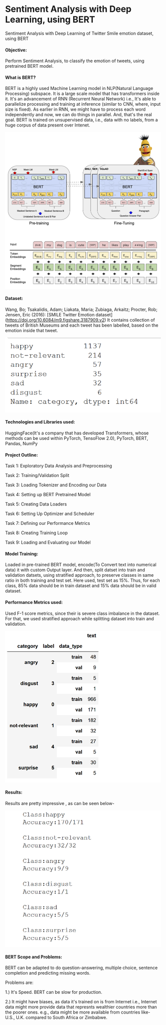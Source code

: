 # Sentiment Analysis with Deep Learning, using BERT
Sentiment Analysis with Deep Learning of Twitter Smile emotion dataset, using BERT

#### Objective:

Perform Sentiment Analysis, to classify the emotion of tweets, using pretrained BERT model.

#### What is BERT?

BERT is a highly used Machine Learning model in NLP(Natural Language Processing) subspace. It is a large scale model that has transformers inside it. It's an advancement of RNN (Recurrent Neural Network) i.e., It's able to parallelize processing and training at inference (similar to CNN, where, input size is fixed). As earlier in RNN, we might have to process each word independently and now, we can do things in parallel. And, that's the real goal. BERT is trained on unsupervised data, i.e., data with no labels, from a huge corpus of data present over Intenet.

![alt text](https://github.com/rickhagwal/Bert_Sentiment_Analysis/blob/master/images/BERT_diagrams.png)

#### Dataset:

Wang, Bo; Tsakalidis, Adam; Liakata, Maria; Zubiaga, Arkaitz; Procter, Rob; Jensen, Eric (2016): [SMILE Twitter Emotion dataset] (https://doi.org/10.6084/m9.figshare.3187909.v2)
It contains collection of tweets of British Museums and each tweet has been labelled, based on the emotion inside that tweet.

![alt text](https://github.com/rickhagwal/Bert_Sentiment_Analysis/blob/master/images/actual_labels.PNG)

#### Technologies and Libraries used:
HuggingFace(It's a company that has developed Transformers, whose methods can be used within PyTorch, TensoFlow 2.0), 
PyTorch,
BERT,
Pandas,
NumPy

#### Project Outline:

Task 1: Exploratory Data Analysis and Preprocessing

Task 2: Training/Validation Split

Task 3: Loading Tokenizer and Encoding our Data

Task 4: Setting up BERT Pretrained Model

Task 5: Creating Data Loaders

Task 6: Setting Up Optimizer and Scheduler

Task 7: Defining our Performance Metrics

Task 8: Creating Training Loop

Task 9: Loading and Evaluating our Model


#### Model Training:

Loaded in pre-trained BERT model, encode(To Convert text into numerical data) it with custom Output layer. And then, split datset into train and validation datsets, using stratified approach, to preserve classes in same ratio in both training and test set. Here used, test set as 15%. Thus, for each class, 85% data should be in train dataset and 15% data should be in valid dataset.

#### Performance Metrics used:

Used F-1 score metrics, since their is severe class imbalance in the dataset. For that, we used stratified approach while splitting dataset into train and validation.

![alt text](https://github.com/rickhagwal/Bert_Sentiment_Analysis/blob/master/images/after%20stratify.PNG)

#### Results:

Results are pretty impressive , as can be seen below-

![alt text](https://github.com/rickhagwal/Bert_Sentiment_Analysis/blob/master/images/Output.PNG)

#### BERT Scope and Problems:

BERT can be adapted to do question-answering, multiple choice, sentence completion and predicting missing words.

Problems are:

1.) It's Speed. BERT can be slow for production.

2.) It might have biases, as data it's trained on is from Internet i.e., Internet data might more provide data that represnts wealthier countries more than the poorer ones. e.g., data might be more available from countries like- U.S., U.K. compared to South Africa or Zimbabwe.

